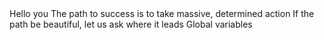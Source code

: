 <o>
Hello you
The path to success is to take massive, determined action
If the path be beautiful, let us ask where it leads
Global variables
